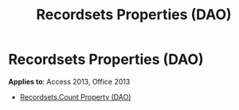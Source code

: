 ﻿---
title: Recordsets Properties (DAO)
TOCTitle: Properties
ms:assetid: 86f55d9d-d26c-4e4e-9834-055d8be16445
ms:mtpsurl: https://msdn.microsoft.com/library/Dn125147(v=office.15)
ms:contentKeyID: 52073272
ms.date: 09/18/2015
mtps_version: v=office.15
---

# Recordsets Properties (DAO)


**Applies to**: Access 2013, Office 2013



  - [Recordsets.Count Property (DAO)](recordsets-count-property-dao.md)

